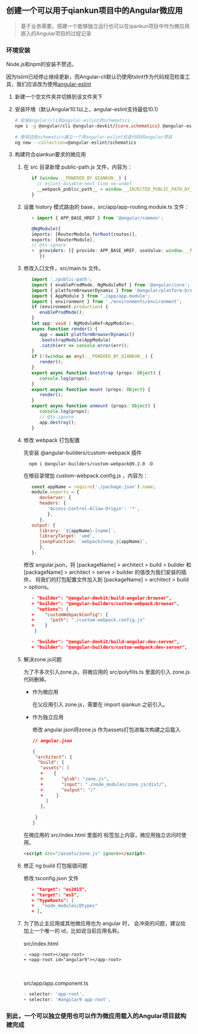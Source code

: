 ## 创建一个可以用于qiankun项目中的Angular微应用

> 基于业务需要，搭建一个能够独立运行也可以在qiankun项目中作为微应用嵌入的Angular项目的过程记录

### 环境安装

Node.js和npm的安装不赘述。

因为tslint已经停止继续更新，而Angular-cli默认仍使用tslint作为代码规范检查工具，我们应该改为使用[angular-eslint](https://github.com/angular-eslint/angular-eslint)



1. 新建一个空文件夹并切换到该文件夹下

2. 安装环境（默认Angular10.1以上，angular-eslint支持最低10.1）

    ```sh
    # 安装Angular/cli和angular-eslint的schematics
    npm i -g @angular/cli @angular-devkit/{core,schematics} @angular-eslint/schematics
        
    # 使用这些schematics建立一个用angular-eslint检查代码的angular项目
    ng new --collection=@angular-eslint/schematics
    ```

3. 构建符合qiankun要求的微应用
   1. 在 src 目录新增 public-path.js 文件，内容为：
      
      ```js
         if (window.__POWERED_BY_QIANKUN__) {
           // eslint-disable-next-line no-undef
           __webpack_public_path__ = window.__INJECTED_PUBLIC_PATH_BY_QIANKUN__;
         }
      ```
   2. 设置 history 模式路由的 base，src/app/app-routing.module.ts 文件：
      
      ```ts
         + import { APP_BASE_HREF } from '@angular/common';
      
         @NgModule({
         imports: [RouterModule.forRoot(routes)],
         exports: [RouterModule],
         // @ts-ignore
         +  providers: [{ provide: APP_BASE_HREF, useValue: window.__POWERED_BY_QIANKUN__ ? '/app-angular' : '/' }]
            })
      ```
   3. 修改入口文件，src/main.ts 文件。
      
      ```ts
         import './public-path';
         import { enableProdMode, NgModuleRef } from '@angular/core';
         import { platformBrowserDynamic } from '@angular/platform-browser-dynamic';
         import { AppModule } from './app/app.module';
         import { environment } from './environments/environment';
         if (environment.production) {
            enableProdMode();
         }
         let app: void | NgModuleRef<AppModule>;
         async function render() {
            app = await platformBrowserDynamic()
            .bootstrapModule(AppModule)
            .catch(err => console.error(err));
         }
         if (!(window as any).__POWERED_BY_QIANKUN__) {
            render();
         }
         export async function bootstrap (props: Object) {
            console.log(props);
         }
         export async function mount (props: Object) {
            render();
         }
         export async function unmount (props: Object) {
            console.log(props);
            // @ts-ignore
            app.destroy();
         }
      ```
      
   4. 修改 webpack 打包配置

      先安装 @angular-builders/custom-webpack 插件
      
      ```shell
        npm i @angular-builders/custom-webpack@9.2.0 -D
      ```

      在根目录增加 custom-webpack.config.js ，内容为：
      
      ```js
         const appName = require('./package.json').name;
         module.exports = {
            devServer: {
            headers: {
               'Access-Control-Allow-Origin': '*',
               },
            },
         output: {
            library: `${appName}-[name]`,
            libraryTarget: 'umd',
            jsonpFunction: `webpackJsonp_${appName}`,
            },
         };
      ```
      修改 angular.json，将 [packageName] > architect > build > builder 和 [packageName] > architect > serve > builder 的值改为我们安装的插件，
      将我们的打包配置文件加入到 [packageName] > architect > build > options。
      ```json
         - "builder": "@angular-devkit/build-angular:browser",
         + "builder": "@angular-builders/custom-webpack:browser",
           "options": {
         +    "customWebpackConfig": {
         +      "path": "./custom-webpack.config.js"
         +    }
          }
      ```
      ```json
         - "builder": "@angular-devkit/build-angular:dev-server",
         + "builder": "@angular-builders/custom-webpack:dev-server",
      ```
   5. 解决zone.js问题

      为了不多次引入zone.js，将微应用的 src/polyfills.ts 里面的引入 zone.js 代码删掉。
      * 作为微应用
        
         在父应用引入 zone.js，需要在 import qiankun 之前引入。
   
      * 作为独立应用
      
         修改 angular.json将zone.js 作为assets打包进每次构建之后载入
         ```json
         // angular.json
        
        {
          "architect": {
           "build": {
            "assets": [
            +    {
            +       "glob": "zone.js",
            +       "input": "./node_modules/zone.js/dist/",
            +       "output": "/"
            +     }
              ]
            },
          
          }
        }
         ```
      在微应用的 src/index.html 里面的 <head> 标签加上内容，微应用独立访问时使用。
         
      ```html
      <script src="/assets/zone.js" ignore></script>
      ```
   6. 修正 ng build 打包报错问题

      修改 tsconfig.json 文件
   
      ```json
         - "target": "es2015",
         + "target": "es5",
         + "typeRoots": [
         +   "node_modules/@types"
         + ],
      ```
   7. 为了防止主应用或其他微应用也为 angular 时，<app-root></app-root> 会冲突的问题，建议给<app-root> 加上一个唯一的 id，比如说当前应用名称。
      <br/><br/>
      src/index.html
      
      ```
      - <app-root></app-root>
      + <app-root id="angular9"></app-root>
      ```
      
      <br/><br/>
      src/app/app.component.ts
      
      ```ts
      - selector: 'app-root',
      + selector: '#angular9 app-root',
      ```

      
### 到此，一个可以独立使用也可以作为微应用载入的Angular项目就构建完成
